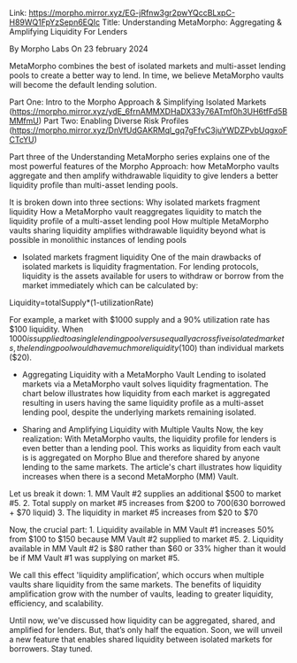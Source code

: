 Link: https://morpho.mirror.xyz/EG-jRfnw3gr2pwYQccBLxpC-H89WQ1FpYzSepn6EQIc
Title: Understanding MetaMorpho: Aggregating & Amplifying Liquidity For Lenders

By Morpho Labs
On 23 february 2024

MetaMorpho combines the best of isolated markets and multi-asset lending pools to create a better way to lend. In time, we believe MetaMorpho vaults will become the default lending solution.

Part One: Intro to the Morpho Approach & Simplifying Isolated Markets (https://morpho.mirror.xyz/ydE_6frnAMMXDHaDX33y76ATmf0h3UH6tfFd5BMMfmU)
Part Two: Enabling Diverse Risk Profiles (https://morpho.mirror.xyz/DnVfUdGAKRMql_gq7gFfvC3juYWDZPvbUqgxoFCTcYU)

Part three of the Understanding MetaMorpho series explains one of the most powerful features of the Morpho Approach: how MetaMorpho vaults aggregate and then amplify withdrawable liquidity to give lenders a better liquidity profile than multi-asset lending pools.

It is broken down into three sections:
Why isolated markets fragment liquidity
How a MetaMorpho vault reaggregates liquidity to match the liquidity profile of a multi-asset lending pool
How multiple MetaMorpho vaults sharing liquidity amplifies withdrawable liquidity beyond what is possible in monolithic instances of lending pools

- Isolated markets fragment liquidity
One of the main drawbacks of isolated markets is liquidity fragmentation.
For lending protocols, liquidity is the assets available for users to withdraw or borrow from the market immediately which can be calculated by:

Liquidity=totalSupply*(1-utilizationRate)

For example, a market with $1000 supply and a 90% utilization rate has $100 liquidity.
When $1000 is supplied to a single lending pool versus equally across five isolated markets, the lending pool would have much more liquidity ($100) than individual markets ($20).

- Aggregating Liquidity with a MetaMorpho Vault
Lending to isolated markets via a MetaMorpho vault solves liquidity fragmentation. The chart below illustrates how liquidity from each market is aggregated resulting in users having the same liquidity profile as a multi-asset lending pool, despite the underlying markets remaining isolated.

- Sharing and Amplifying Liquidity with Multiple Vaults
Now, the key realization: With MetaMorpho vaults, the liquidity profile for lenders is even better than a lending pool. This works as liquidity from each vault is is aggregated on Morpho Blue and therefore shared by anyone lending to the same markets.
The article's chart illustrates how liquidity increases when there is a second MetaMorpho (MM) Vault.

Let us break it down:
    1. MM Vault #2 supplies an additional $500 to market #5.
    2. Total supply on market #5 increases from $200 to $700 ($630 borrowed + $70 liquid)
    3. The liquidity in market #5 increases from $20 to $70

Now, the crucial part:
    1. Liquidity available in MM Vault #1 increases 50% from $100 to $150 because MM Vault #2 supplied to market #5.
    2. Liquidity available in MM Vault #2 is $80 rather than $60 or 33% higher than it would be if MM Vault #1 was supplying on market #5.

We call this effect 'liquidity amplification’, which occurs when multiple vaults share liquidity from the same markets. The benefits of liquidity amplification grow with the number of vaults, leading to greater liquidity, efficiency, and scalability.

Until now, we've discussed how liquidity can be aggregated, shared, and amplified for lenders. But, that’s only half the equation. Soon, we will unveil a new feature that enables shared liquidity between isolated markets for borrowers. Stay tuned.